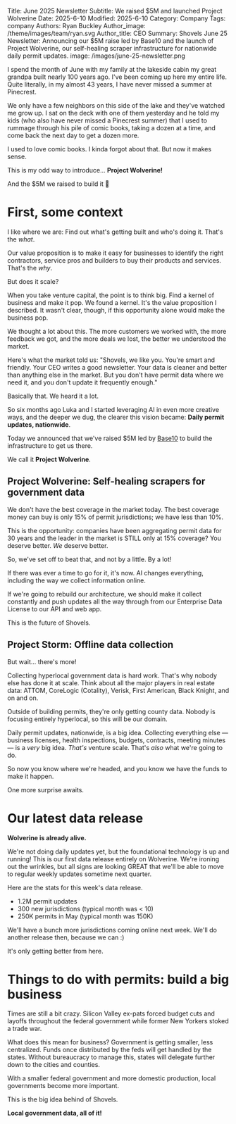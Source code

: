 Title: June 2025 Newsletter
Subtitle: We raised $5M and launched Project Wolverine
Date: 2025-6-10
Modified: 2025-6-10
Category: Company
Tags: company
Authors: Ryan Buckley
Author_image: /theme/images/team/ryan.svg
Author_title: CEO
Summary: Shovels June 25 Newsletter: Announcing our $5M raise led by Base10 and the launch of Project Wolverine, our self-healing scraper infrastructure for nationwide daily permit updates.
image: /images/june-25-newsletter.png


I spend the month of June with my family at the lakeside cabin my great grandpa built nearly 100 years ago. I've been coming up here my entire life. Quite literally, in my almost 43 years, I have never missed a summer at Pinecrest.

We only have a few neighbors on this side of the lake and they've watched me grow up. I sat on the deck with one of them yesterday and he told my kids (who also have never missed a Pinecrest summer) that I used to rummage through his pile of comic books, taking a dozen at a time, and come back the next day to get a dozen more.

I used to love comic books. I kinda forgot about that. But now it makes sense.

This is my odd way to introduce... **Project Wolverine!**

And the $5M we raised to build it 💪

# First, some context

I like where we are: Find out what's getting built and who's doing it. That's the *what*.

Our value proposition is to make it easy for businesses to identify the right contractors, service pros and builders to buy their products and services. That's the *why*. 

But does it scale?

When you take venture capital, the point is to think big. Find a kernel of business and make it pop. We found a kernel. It's the value proposition I described. It wasn't clear, though, if this opportunity alone would make the business pop.

We thought a lot about this. The more customers we worked with, the more feedback we got, and the more deals we lost, the better we understood the market.

Here's what the market told us: "Shovels, we like you. You're smart and friendly. Your CEO writes a good newsletter. Your data is cleaner and better than anything else in the market. But you don't have permit data where we need it, and you don't update it frequently enough."

Basically that. We heard it a lot.

So six months ago Luka and I started leveraging AI in even more creative ways, and the deeper we dug, the clearer this vision became: **Daily permit updates, nationwide**.

Today we announced that we've raised $5M led by [Base10](https://base10.vc/) to build the infrastructure to get us there.

We call it **Project Wolverine**.

## Project Wolverine: Self-healing scrapers for government data

We don't have the best coverage in the market today. The best coverage money can buy is only 15% of permit jurisdictions; we have less than 10%.

This is the opportunity: companies have been aggregating permit data for 30 years and the leader in the market is STILL only at 15% coverage? You deserve better. *We* deserve better.

So, we've set off to beat that, and not by a little. By a lot!

If there was ever a time to go for it, it's now. AI changes everything, including the way we collect information online.

If we're going to rebuild our architecture, we should make it collect constantly and push updates all the way through from our Enterprise Data License to our API and web app.

This is the future of Shovels.

## Project Storm: Offline data collection

But wait... there's more!

Collecting hyperlocal government data is hard work. That's why nobody else has done it at scale. Think about all the major players in real estate data: ATTOM, CoreLogic (Cotality), Verisk, First American, Black Knight, and on and on.

Outside of building permits, they're only getting county data. Nobody is focusing entirely hyperlocal, so this will be our domain.

Daily permit updates, nationwide, is a big idea. Collecting everything else — business licenses, health inspections, budgets, contracts, meeting minutes — is a *very* big idea. *That's* venture scale. That's *also* what we're going to do.

So now you know where we're headed, and you know we have the funds to make it happen.

One more surprise awaits. 

# Our latest data release

**Wolverine is already alive.**

We're not doing daily updates yet, but the foundational technology is up and running! This is our first data release entirely on Wolverine. We're ironing out the wrinkles, but all signs are looking GREAT that we'll be able to move to regular weekly updates sometime next quarter.

Here are the stats for this week's data release.

- 1.2M permit updates
- 300 new jurisdictions (typical month was < 10)
- 250K permits in May (typical month was 150K)

We'll have a bunch more jurisdictions coming online next week. We'll do another release then, because we can :)

It's only getting better from here.

# Things to do with permits: build a big business

Times are still a bit crazy. Silicon Valley ex-pats forced budget cuts and layoffs throughout the federal government while former New Yorkers stoked a trade war. 

What does this mean for business? Government is getting smaller, less centralized. Funds once distributed by the feds will get handled by the states. Without bureaucracy to manage this, states will delegate further down to the cities and counties. 

With a smaller federal government and more domestic production, local governments become more important.

This is the big idea behind of Shovels. 

**Local government data, all of it!**